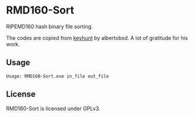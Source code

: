 # RMD160-Sort
RIPEMD160 hash binary file sorting.

The codes are copied from [keyhunt](https://github.com/albertobsd/keyhunt) by albertobsd. A lot of gratitude for his work.

## Usage
```
Usage: RMD160-Sort.exe in_file out_file
```

## License
RMD160-Sort is licensed under GPLv3.
